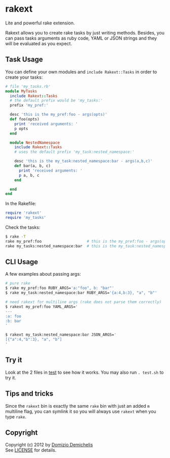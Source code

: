 # rakext

Lite and powerful rake extension.

Rakext allows you to create rake tasks by just writing methods. Besides, you can pass tasks arguments as ruby code, YAML or JSON strings and they will be evaluated as you expect.

## Task Usage

You can define your own modules and `include Rakext::Tasks` in order to create your tasks:

```ruby
# file 'my_tasks.rb'
module MyTasks
  include Rakext::Tasks
  # the default prefix would be 'my_tasks:'
  prefix 'my_pref:'

  desc 'this is the my_pref:foo - args(opts)'
  def foo(opts)
    print 'received arguments: '
    p opts
  end

  module NestedNamespace
    include Rakext::Tasks
    # uses the default prefix 'my_task:nested_namespace:'

    desc 'this is the my_task:nested_namespace:bar - args(a,b,c)'
    def bar(a, b, c)
      print 'received arguments: '
      p a, b, c
    end

  end
end
```

In the Rakefile:

```ruby
require 'rakext'
require 'my_tasks'
```

Check the tasks:

```sh
$ rake -T
rake my_pref:foo                    # this is the my_pref:foo - args(opts)
rake my_tasks:nested_namespace:bar  # this is the my_task:nested_namespace:bar - args(a,b,c)
```

## CLI Usage

A few examples about passing args:

```sh
# pure rake
$ rake my_pref:foo RUBY_ARGS='a:"foo", b: "bar"'
$ rake my_task:nested_namespace:bar RUBY_ARGS='{a:4,b:3}, "a", "b"'

# need rakext for multiline args (rake does not parse them correctly)
$ rakext my_pref:foo YAML_ARGS='
---
:a: foo
:b: bar
'

$ rakext my_task:nested_namespace:bar JSON_ARGS='
[{"a":4,"b":3}, "a", "b"]
'
```

## Try it

Look at the 2 files in [test](./rakext/blob/master/test) to see how it works. You may also run `. test.sh` to try it.

## Tips and tricks

Since the `rakext` bin is exactly the same `rake` bin with just an added `m` multiline flag, you can symlink it so you will always use `rakext` when you type `rake`.

## Copyright

Copyright (c) 2012 by [Domizio Demichelis](mailto://dd.nexus@gmail.com)<br>
See [LICENSE](./rakext/blob/master/LICENSE) for details.


